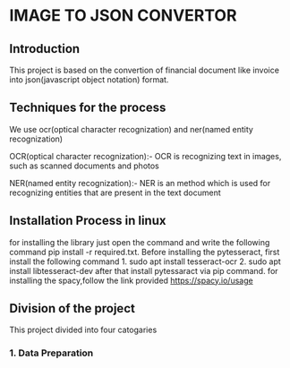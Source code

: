 # IMAGE TO JSON CONVERTOR

## Introduction

This project is based on the convertion of financial document like invoice into json(javascript object notation) format.

## Techniques for the process

We use ocr(optical character recognization) and ner(named entity recognization)

OCR(optical character recognization):- OCR is recognizing text in images, such as scanned documents and photos

NER(named entity recognization):- NER is an method which is used for recognizing entities that are present in the text document

## Installation Process in linux

for installing the library just open the command and write the following command pip install -r required.txt. Before installing the pytesseract, first install the following command 1. sudo apt install tesseract-ocr 2. sudo apt install libtesseract-dev after that install pytessaract via pip command.
for installing the spacy,follow the link provided https://spacy.io/usage



## Division of the project

This project divided into four catogaries

### 1. Data Preparation 

